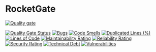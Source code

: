 # RocketGate

[![Quality gate](https://sonarcloud.io/api/project_badges/quality_gate?project=RocketPHP-org_RocketGate)](https://sonarcloud.io/summary/new_code?id=RocketPHP-org_RocketGate)

[![Quality Gate Status](https://sonarcloud.io/api/project_badges/measure?project=RocketPHP-org_RocketGate&metric=alert_status)](https://sonarcloud.io/summary/new_code?id=RocketPHP-org_RocketGate)
[![Bugs](https://sonarcloud.io/api/project_badges/measure?project=RocketPHP-org_RocketGate&metric=bugs)](https://sonarcloud.io/summary/new_code?id=RocketPHP-org_RocketGate)
[![Code Smells](https://sonarcloud.io/api/project_badges/measure?project=RocketPHP-org_RocketGate&metric=code_smells)](https://sonarcloud.io/summary/new_code?id=RocketPHP-org_RocketGate)
[![Duplicated Lines (%)](https://sonarcloud.io/api/project_badges/measure?project=RocketPHP-org_RocketGate&metric=duplicated_lines_density)](https://sonarcloud.io/summary/new_code?id=RocketPHP-org_RocketGate)
[![Lines of Code](https://sonarcloud.io/api/project_badges/measure?project=RocketPHP-org_RocketGate&metric=ncloc)](https://sonarcloud.io/summary/new_code?id=RocketPHP-org_RocketGate)
[![Maintainability Rating](https://sonarcloud.io/api/project_badges/measure?project=RocketPHP-org_RocketGate&metric=sqale_rating)](https://sonarcloud.io/summary/new_code?id=RocketPHP-org_RocketGate)
[![Reliability Rating](https://sonarcloud.io/api/project_badges/measure?project=RocketPHP-org_RocketGate&metric=reliability_rating)](https://sonarcloud.io/summary/new_code?id=RocketPHP-org_RocketGate)
[![Security Rating](https://sonarcloud.io/api/project_badges/measure?project=RocketPHP-org_RocketGate&metric=security_rating)](https://sonarcloud.io/summary/new_code?id=RocketPHP-org_RocketGate)
[![Technical Debt](https://sonarcloud.io/api/project_badges/measure?project=RocketPHP-org_RocketGate&metric=sqale_index)](https://sonarcloud.io/summary/new_code?id=RocketPHP-org_RocketGate)
[![Vulnerabilities](https://sonarcloud.io/api/project_badges/measure?project=RocketPHP-org_RocketGate&metric=vulnerabilities)](https://sonarcloud.io/summary/new_code?id=RocketPHP-org_RocketGate)
